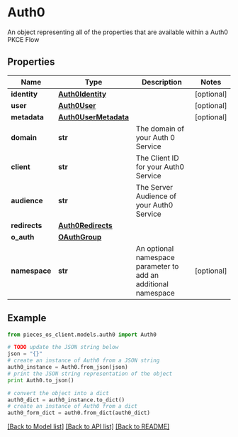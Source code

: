 # Auth0

An object representing all of the properties that are available within a Auth0 PKCE Flow

## Properties

Name | Type | Description | Notes
------------ | ------------- | ------------- | -------------
**identity** | [**Auth0Identity**](Auth0Identity) |  | [optional] 
**user** | [**Auth0User**](Auth0User) |  | [optional] 
**metadata** | [**Auth0UserMetadata**](Auth0UserMetadata) |  | [optional] 
**domain** | **str** | The domain of your Auth 0 Service | 
**client** | **str** | The Client ID for your Auth0 Service | 
**audience** | **str** | The Server Audience of your Auth0 Service | 
**redirects** | [**Auth0Redirects**](Auth0Redirects) |  | 
**o_auth** | [**OAuthGroup**](OAuthGroup) |  | 
**namespace** | **str** | An optional namespace parameter to add an additional namespace | [optional] 

## Example

```python
from pieces_os_client.models.auth0 import Auth0

# TODO update the JSON string below
json = "{}"
# create an instance of Auth0 from a JSON string
auth0_instance = Auth0.from_json(json)
# print the JSON string representation of the object
print Auth0.to_json()

# convert the object into a dict
auth0_dict = auth0_instance.to_dict()
# create an instance of Auth0 from a dict
auth0_form_dict = auth0.from_dict(auth0_dict)
```
[[Back to Model list]](../README#documentation-for-models) [[Back to API list]](../README#documentation-for-api-endpoints) [[Back to README]](../README)



